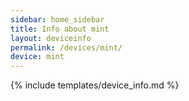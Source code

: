 ```yaml
---
sidebar: home_sidebar
title: Info about mint
layout: deviceinfo
permalink: /devices/mint/
device: mint
---
```

{% include templates/device_info.md %}
